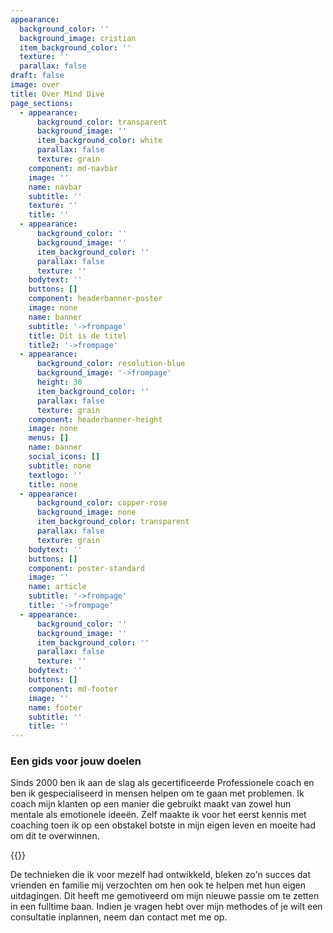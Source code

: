 ```yaml
---
appearance:
  background_color: ''
  background_image: cristian
  item_background_color: ''
  texture: ''
  parallax: false
draft: false
image: over
title: Over Mind Dive
page_sections:
  - appearance:
      background_color: transparent
      background_image: ''
      item_background_color: white
      parallax: false
      texture: grain
    component: md-navbar
    image: ''
    name: navbar
    subtitle: ''
    texture: ''
    title: ''
  - appearance:
      background_color: ''
      background_image: ''
      item_background_color: ''
      parallax: false
      texture: ''
    bodytext: ''
    buttons: []
    component: headerbanner-poster
    image: none
    name: banner
    subtitle: '->frompage'
    title: Dit is de titel
    title2: '->frompage'
  - appearance:
      background_color: resolution-blue
      background_image: '->frompage'
      height: 30
      item_background_color: ''
      parallax: false
      texture: grain
    component: headerbanner-height
    image: none
    menus: []
    name: banner
    social_icons: []
    subtitle: none
    textlogo: ''
    title: none
  - appearance:
      background_color: copper-rose
      background_image: none
      item_background_color: transparent
      parallax: false
      texture: grain
    bodytext: ''
    buttons: []
    component: poster-standard
    image: ''
    name: article
    subtitle: '->frompage'
    title: '->frompage'
  - appearance:
      background_color: ''
      background_image: ''
      item_background_color: ''
      parallax: false
      texture: ''
    bodytext: ''
    buttons: []
    component: md-footer
    image: ''
    name: footer
    subtitle: ''
    title: ''
---
```


### Een gids voor jouw doelen


Sinds 2000 ben ik aan de slag als gecertificeerde Professionele coach en ben ik gespecialiseerd in mensen helpen om te gaan met problemen. Ik coach mijn klanten op een manier die gebruikt maakt van zowel hun mentale als emotionele ideeën. Zelf maakte ik voor het eerst kennis met coaching toen ik op een obstakel botste in mijn eigen leven en moeite had om dit te overwinnen.

{{<image space over space >}}

De technieken die ik voor mezelf had ontwikkeld, bleken zo'n succes dat vrienden en familie mij verzochten om hen ook te helpen met hun eigen uitdagingen. Dit heeft me gemotiveerd om mijn nieuwe passie om te zetten in een fulltime baan. Indien je vragen hebt over mijn methodes of je wilt een consultatie inplannen, neem dan contact met me op.
